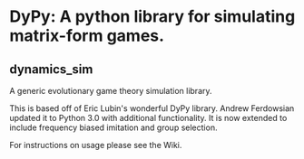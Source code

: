 # DyPy: A python library for simulating matrix-form games.
## dynamics_sim
A generic evolutionary game theory simulation library.

This is based off of Eric Lubin's wonderful DyPy library. Andrew Ferdowsian updated it to Python 3.0 with additional functionality. It is now extended to include frequency biased imitation and group selection.

For instructions on usage please see the Wiki.
